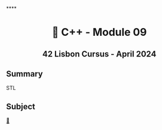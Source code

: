 ****<h1 align="center">
	📖 C++ - Module 09
</h1>

<h2 align="center">
	42 Lisbon Cursus - April 2024
</h2>

## Summary

STL

## Subject
[📗️](en.subject.pdf) 

